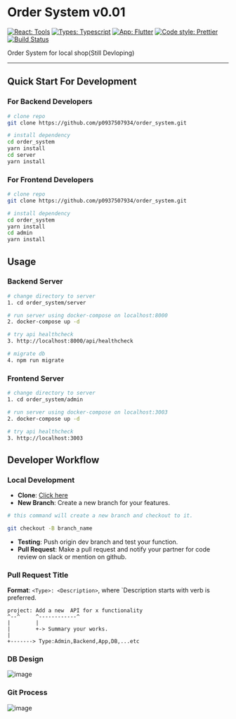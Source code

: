 # Order System v0.01

[![React: Tools](https://img.shields.io/badge/Admin-React-blue)](https://reactjs.org/)
[![Types: Typescript](https://img.shields.io/badge/Types-Typescript-blue?style=flat&logo=typescript)](https://www.typescriptlang.org/)
[![App: Flutter](https://img.shields.io/badge/App-Flutter-blue.svg?style=flat&logo=flutter)](https://flutter.dev/)
[![Code style: Prettier](https://img.shields.io/badge/Code_style-Prettier-ff69b4.svg?style=flat&logo=prettier)](https://prettier.io/)
[![Build Status](https://a100-59-125-76-249.ngrok.io/api/badges/Milesfeng/order_system/status.svg?ref=refs/heads/main)](https://a100-59-125-76-249.ngrok.io/Milesfeng/order_system)

Order System for local shop(Still Devloping)

---

## Quick Start For Development


### For Backend Developers


```sh
# clone repo
git clone https://github.com/p0937507934/order_system.git

# install dependency
cd order_system
yarn install 
cd server
yarn install
```

### For Frontend Developers


```sh
# clone repo
git clone https://github.com/p0937507934/order_system.git

# install dependency
cd order_system
yarn install 
cd admin
yarn install
```

## Usage

### Backend Server

```sh
# change directory to server
1. cd order_system/server

# run server using docker-compose on localhost:8000
2. docker-compose up -d

# try api healthcheck
3. http://localhost:8000/api/healthcheck

# migrate db
4. npm run migrate
```

### Frontend Server

```sh
# change directory to server
1. cd order_system/admin

# run server using docker-compose on localhost:3003
2. docker-compose up -d

# try api healthcheck
3. http://localhost:3003
```


## Developer Workflow

### Local Development

- **Clone**: [Click here](#Quick-Start-for-Development)
- **New Branch**: Create a new branch for your features.
```sh
# this command will create a new branch and checkout to it.

git checkout -B branch_name
```
- **Testing**: Push origin dev branch and test your function.
- **Pull Request**: Make a pull request and notify your partner for code review on slack or mention on github. 



### Pull Request Title

**Format**: `<Type>: <Description>`, where `Description starts with verb is preferred.

```
project: Add a new  API for x functionality
^--^     ^------------^
|        |
|        +-> Summary your works.
|
+-------> Type:Admin,Backend,App,DB,...etc
```
### DB Design
![image](https://user-images.githubusercontent.com/54132183/175983184-1ca72f61-e1d3-4362-9cdc-497d275dd15f.png)


### Git Process
![image](https://user-images.githubusercontent.com/54132183/141301708-b2fc1223-8287-4149-a918-70b150525710.png)


